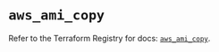 # `aws_ami_copy`

Refer to the Terraform Registry for docs: [`aws_ami_copy`](https://registry.terraform.io/providers/hashicorp/aws/6.19.0/docs/resources/ami_copy).
